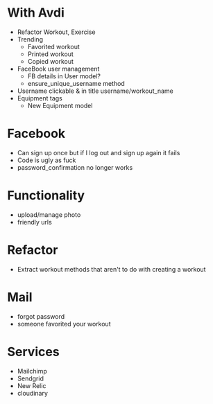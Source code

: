 # With Avdi
* Refactor Workout, Exercise
* Trending
	- Favorited workout
	- Printed workout
	- Copied workout
* FaceBook user management
	- FB details in User model?
	- ensure_unique_username method
* Username clickable & in title username/workout_name
* Equipment tags
	- New Equipment model

# Facebook
* Can sign up once but if I log out and sign up again it fails
* Code is ugly as fuck
* password_confirmation no longer works

# Functionality
* upload/manage photo
* friendly urls

# Refactor
* Extract workout methods that aren't to do with creating a workout

# Mail
* forgot password
* someone favorited your workout

# Services
* Mailchimp
* Sendgrid
* New Relic
* cloudinary